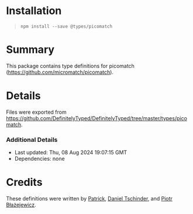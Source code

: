 # Installation
> `npm install --save @types/picomatch`

# Summary
This package contains type definitions for picomatch (https://github.com/micromatch/picomatch).

# Details
Files were exported from https://github.com/DefinitelyTyped/DefinitelyTyped/tree/master/types/picomatch.

### Additional Details
 * Last updated: Thu, 08 Aug 2024 19:07:15 GMT
 * Dependencies: none

# Credits
These definitions were written by [Patrick](https://github.com/p-kuen), [Daniel Tschinder](https://github.com/danez), and [Piotr Błażejewicz](https://github.com/peterblazejewicz).
